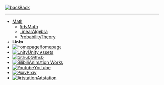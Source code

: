 [![back](https://icongram.jgog.in/entypo/back.svg?color=808080&size=16)Back](README.md)

---
- [Math](README.md)
	+ [AdvMath](Math/AdvMath.md)
	+ [LinearAlgebra](Math/LinearAlgebra.md)
	+ [ProbabilityTheory](Math/ProbTheory.md)
- **Links**
- [![Homepage](https://icongram.jgog.in/material/home.svg?size=16&color=808080)Homepage](https://huanime.com.cn)
- [![Unity](https://icongram.jgog.in/simple/unity.svg?color=808080&size=16)Unity Assets](https://assetstore.unity.com/publishers/34649)
- [![Github](https://icongram.jgog.in/simple/github.svg?color=808080&size=16)Github](https://github.com/RIPmr)
- [![Bilibili](https://icongram.jgog.in/material/alpha-b-box.svg?color=808080&size=16)Animation Works](https://space.bilibili.com/7868260)
- [![Youtube](https://icongram.jgog.in/simple/youtube.svg?color=808080&size=16)Youtube](https://www.youtube.com/channel/UCkvCi2G2Ay_AnC3NYthteag?view_as=subscriber)
- [![Pixiv](https://icongram.jgog.in/material/alpha-p-box.svg?color=808080&size=16)Pixiv](https://www.pixiv.net/member.php?id=22929868)
- [![Artstation](https://icongram.jgog.in/simple/artstation.svg?color=808080&size=16)Artstation](https://www.artstation.com/huanime)